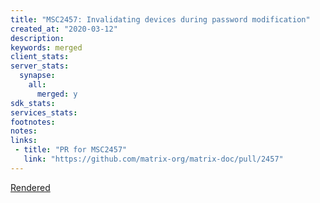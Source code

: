 ```yaml
---
title: "MSC2457: Invalidating devices during password modification"
created_at: "2020-03-12"
description:
keywords: merged
client_stats:
server_stats:
  synapse:
    all:
      merged: y
sdk_stats:
services_stats:
footnotes:
notes:
links:
 - title: "PR for MSC2457"
   link: "https://github.com/matrix-org/matrix-doc/pull/2457"
---
```

[Rendered](https://github.com/matrix-org/matrix-doc/blob/clokep/modify-password-invalid-sessions/proposals/2457-password-modification-invalidating-devices.md)

